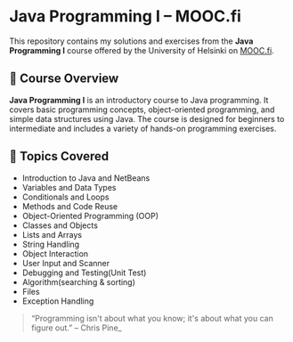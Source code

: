 # Java Programming I – MOOC.fi

This repository contains my solutions and exercises from the **Java Programming I** course offered by the University of Helsinki on [MOOC.fi](https://java-programming.mooc.fi/).

## 📘 Course Overview

**Java Programming I** is an introductory course to Java programming. It covers basic programming concepts, object-oriented programming, and simple data structures using Java. The course is designed for beginners to intermediate and includes a variety of hands-on programming exercises.

## 🧠 Topics Covered

- Introduction to Java and NetBeans
- Variables and Data Types
- Conditionals and Loops
- Methods and Code Reuse
- Object-Oriented Programming (OOP)
- Classes and Objects
- Lists and Arrays
- String Handling
- Object Interaction
- User Input and Scanner
- Debugging and Testing(Unit Test)
- Algorithm(searching & sorting)
- Files
- Exception Handling



> “Programming isn't about what you know; it's about what you can figure out.” – Chris Pine_

